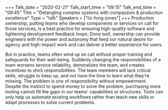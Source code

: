 +++
Talk_date = "2020-02-21"
Talk_start_time = "09:15"
Talk_end_time = "09:45"
Title = "Detangling complex systems with compassion & production excellence"
Type = "talk"
Speakers = ["liz-fong-jones"]
+++
Production ownership, putting teams who develop components or services on call for those services, is a best practice for ensuring high-quality software and tightening development feedback loops. Done well, ownership can provide engineers with the power and autonomy that feed our natural desire for agency and high-impact work and can deliver a better experience for users.

But in practice, teams often wind up on call without proper training and safeguards for their well-being. Suddenly changing the responsibilities of a team worsens service reliability, demoralizes the team, and creates incentives to shirk responsibilities. The team members will lack critical skills, struggle to keep up, and not have the time to learn what they're missing. The problem is one of responsibility without empowerment. Despite the instinct to spend money to solve the problem, purchasing more tooling cannot fill the gaps in our teams' capabilities or structures. Tools can only help us automate existing workflows rather than teach new skills or adapt processes to solve current problems.
